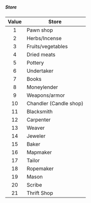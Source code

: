 ##### Store
| Value | Store                  |
|:-----:|------------------------|
|   1   | Pawn shop              |
|   2   | Herbs/Incense          |
|   3   | Fruits/vegetables      |
|   4   | Dried meats            |
|   5   | Pottery                |
|   6   | Undertaker             |
|   7   | Books                  |
|   8   | Moneylender            |
|   9   | Weapons/armor          |
|   10  | Chandler (Candle shop) |
|   11  | Blacksmith             |
|   12  | Carpenter              |
|   13  | Weaver                 |
|   14  | Jeweler                |
|   15  | Baker                  |
|   16  | Mapmaker               |
|   17  | Tailor                 |
|   18  | Ropemaker              |
|   19  | Mason                  |
|   20  | Scribe                 |
|   21  | Thrift Shop            |